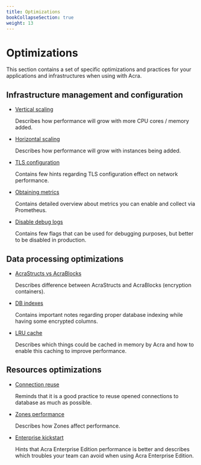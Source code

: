 ```yaml
---
title: Optimizations
bookCollapseSection: true
weight: 13
---
```


# Optimizations

This section contains a set of specific optimizations and practices for your applications and infrastructures when using with Acra.

## Infrastructure management and configuration

* [Vertical scaling](/acra/configuring-maintaining/optimizations/vertical_scaling/)

  Describes how performance will grow with more CPU cores / memory added.

* [Horizontal scaling](/acra/configuring-maintaining/optimizations/horizontal_scaling/)

  Describes how performance will grow with instances being added.

* [TLS configuration](/acra/configuring-maintaining/optimizations/tls_configuration/)

  Contains few hints regarding TLS configuration effect on network performance.

* [Obtaining metrics](/acra/configuring-maintaining/optimizations/obtaining_metrics/)

  Contains detailed overview about metrics you can enable and collect via Prometheus.

* [Disable debug logs](/acra/configuring-maintaining/optimizations/disable_debug_logs/)

  Contains few flags that can be used for debugging purposes, but better to be disabled in production.

## Data processing optimizations

* [AcraStructs vs AcraBlocks](/acra/configuring-maintaining/optimizations/acrastructs_vs_acrablocks/)

  Describes difference between AcraStructs and AcraBlocks (encryption containers).

* [DB indexes](/acra/configuring-maintaining/optimizations/db_indexes/)

  Contains important notes regarding proper database indexing while having some encrypted columns.

* [LRU cache](/acra/configuring-maintaining/optimizations/lru_cache/)

  Describes which things could be cached in memory by Acra and how to enable this caching to improve performance.

## Resources optimizations

* [Connection reuse](/acra/configuring-maintaining/optimizations/connection_reuse/)

  Reminds that it is a good practice to reuse opened connections to database as much as possible.

* [Zones performance](/acra/configuring-maintaining/optimizations/zones/)

  Describes how Zones affect performance.

* [Enterprise kickstart](/acra/configuring-maintaining/optimizations/enterprise_kickstart/)

  Hints that Acra Enterprise Edition performance is better and describes which troubles your team can avoid when using
  Acra Enterprise Edition.







